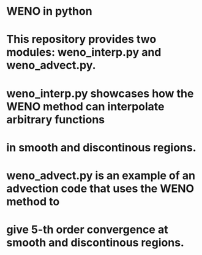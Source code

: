 # WENO in python

# This repository provides two modules: weno_interp.py and weno_advect.py.
# weno_interp.py showcases how the WENO method can interpolate arbitrary functions
# in smooth and discontinous regions.
# weno_advect.py is an example of an advection code that uses the WENO method to
# give 5-th order convergence at smooth and discontinous regions.
